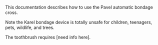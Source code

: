 This documentation describes how to use the Pavel automatic bondage cross.

Note the Karel bondage device is totally unsafe for children, teenagers, pets, wildlife, and trees.

The toothbrush requires [need info here].